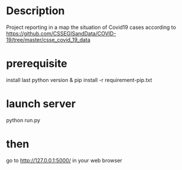 # Description
Project reporting in a map the situation of Covid19 cases according to https://github.com/CSSEGISandData/COVID-19/tree/master/csse_covid_19_data

# prerequisite
install last python version &
pip install -r requirement-pip.txt

# launch server
python run.py

# then
go to http://127.0.0.1:5000/ in your web browser
